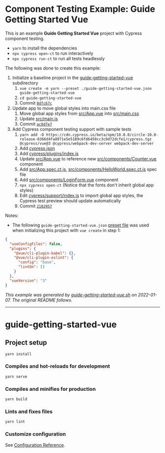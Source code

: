 # Component Testing Example: Guide Getting Started Vue

This is an example **Guide Getting Started Vue** project with Cypress component testing.

- `yarn` to install the dependencies
- `npx cypress open-ct` to run interactively
- `npx cypress run-ct` to run all tests headlessly

The following was done to create this example:

1. Initialize a baseline project in the [guide-getting-started-vue](.) subdirectory
   1. `vue create -m yarn --preset ./guide-getting-started-vue.json guide-getting-started-vue`
   2. `cd guide-getting-started-vue`
   3. Commit [`8dfc67c`](https://github.com/cypress-io/cypress-component-testing-examples/commit/8dfc67cb813b2a4b0583abeb9cff9b685b656ac0)
2. Update app to move global styles into main.css file
   1. Move global app styles from [src/App.vue](src/App.vue) into [src/main.css](src/main.css)
   2. Update [src/main.js](src/main.js)
   3. Commit [`ac8d7e7`](https://github.com/cypress-io/cypress-component-testing-examples/commit/ac8d7e7a39ea977c7f330ef7b2affe253606d84e)
3. Add Cypress component testing support with sample tests
   1. `yarn add -D https://cdn.cypress.io/beta/npm/10.0.0/circle-10.0-release-0366d4fa8971e5e5189c6fd6450cc3c8d72dcfe1/cypress.tgz @cypress/vue@3 @cypress/webpack-dev-server webpack-dev-server`
   1. Add [cypress.json](cypress.json)
   1. Add [cypress/plugins/index.js](cypress/plugins/index.js)
   1. Update [src/App.vue](src/App.vue) to reference new [src/components/Counter.vue](src/components/Counter.vue) component
   1. Add [src/App.spec.ct.js](src/App.spec.ct.js), [src/components/HelloWorld.spec.ct.js](src/components/HelloWorld.spec.ct.js) spec file
   1. Add [src/components/LoginForm.vue](src/components/LoginForm.vue) component
   1. `npx cypress open-ct` (Notice that the fonts don't inherit global app styles)
   1. Edit [cypress/support/index.js](cypress/support/index.js) to import global app styles, the Cypress test preview should update automatically
   1. Commit [`2102957`](https://github.com/cypress-io/cypress-component-testing-examples/commit/21029579979b68409fbaafc3f9be76efaae9f9c4)

Notes:

- The following `guide-getting-started-vue.json` [preset file](https://cli.vuejs.org/guide/plugins-and-presets.html#local-filesystem-preset) was used when initializing this project with `vue create` in step 1:

```json
{
  "useConfigFiles": false,
  "plugins": {
    "@vue/cli-plugin-babel": {},
    "@vue/cli-plugin-eslint": {
      "config": "base",
      "lintOn": []
    }
  },
  "vueVersion": "3"
}
```

_This example was generated by [guide-getting-started-vue.sh](https://github.com/cypress-io/cypress-component-testing-examples/blob/main/scripts/guide-getting-started-vue.sh) on 2022-01-07. The original README follows._

---

# guide-getting-started-vue

## Project setup
```
yarn install
```

### Compiles and hot-reloads for development
```
yarn serve
```

### Compiles and minifies for production
```
yarn build
```

### Lints and fixes files
```
yarn lint
```

### Customize configuration
See [Configuration Reference](https://cli.vuejs.org/config/).
